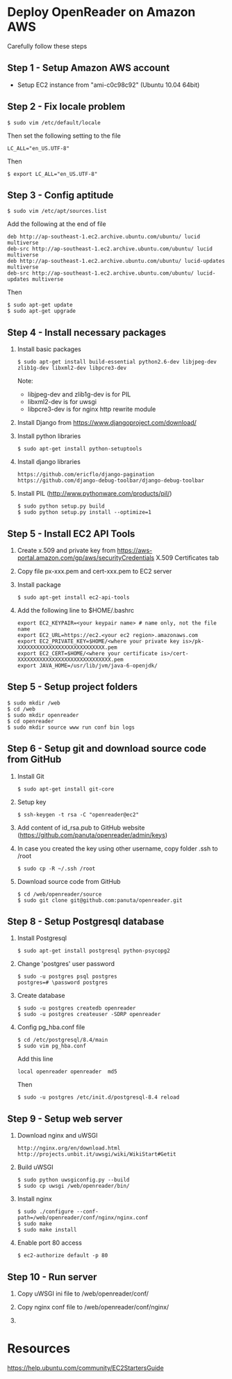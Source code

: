 Deploy OpenReader on Amazon AWS
==========================================

Carefully follow these steps

Step 1 - Setup Amazon AWS account
------------------------------------------

- Setup EC2 instance from "ami-c0c98c92" (Ubuntu 10.04 64bit)

Step 2 - Fix locale problem
------------------------------------------

    $ sudo vim /etc/default/locale

Then set the following setting to the file

    LC_ALL="en_US.UTF-8"

Then

    $ export LC_ALL="en_US.UTF-8"

Step 3 - Config aptitude
------------------------------------------

    $ sudo vim /etc/apt/sources.list

Add the following at the end of file

    deb http://ap-southeast-1.ec2.archive.ubuntu.com/ubuntu/ lucid multiverse
    deb-src http://ap-southeast-1.ec2.archive.ubuntu.com/ubuntu/ lucid multiverse
    deb http://ap-southeast-1.ec2.archive.ubuntu.com/ubuntu/ lucid-updates multiverse
    deb-src http://ap-southeast-1.ec2.archive.ubuntu.com/ubuntu/ lucid-updates multiverse

Then

    $ sudo apt-get update
    $ sudo apt-get upgrade

Step 4 - Install necessary packages
------------------------------------------

1. Install basic packages

    ```
    $ sudo apt-get install build-essential python2.6-dev libjpeg-dev zlib1g-dev libxml2-dev libpcre3-dev
    ```

    Note:
    * libjpeg-dev and zlib1g-dev is for PIL
    * libxml2-dev is for uwsgi
    * libpcre3-dev is for nginx http rewrite module

2. Install Django from https://www.djangoproject.com/download/

3. Install python libraries

    ```
    $ sudo apt-get install python-setuptools
    ```

4. Install django libraries

    ```
    https://github.com/ericflo/django-pagination
    https://github.com/django-debug-toolbar/django-debug-toolbar
    ```

5. Install PIL (http://www.pythonware.com/products/pil/)

    ```
    $ sudo python setup.py build
    $ sudo python setup.py install --optimize=1
    ```

Step 5 - Install EC2 API Tools
------------------------------------------

1. Create x.509 and private key from https://aws-portal.amazon.com/gp/aws/securityCredentials X.509 Certificates tab

2. Copy file px-xxx.pem and cert-xxx.pem to EC2 server

3. Install package

    ```
    $ sudo apt-get install ec2-api-tools
    ```

4. Add the following line to $HOME/.bashrc

    ```
    export EC2_KEYPAIR=<your keypair name> # name only, not the file name
    export EC2_URL=https://ec2.<your ec2 region>.amazonaws.com
    export EC2_PRIVATE_KEY=$HOME/<where your private key is>/pk-XXXXXXXXXXXXXXXXXXXXXXXXXXXX.pem
    export EC2_CERT=$HOME/<where your certificate is>/cert-XXXXXXXXXXXXXXXXXXXXXXXXXXXXXX.pem
    export JAVA_HOME=/usr/lib/jvm/java-6-openjdk/
    ```

Step 5 - Setup project folders
------------------------------------------

```
$ sudo mkdir /web
$ cd /web
$ sudo mkdir openreader
$ cd openreader
$ sudo mkdir source www run conf bin logs
```

Step 6 - Setup git and download source code from GitHub
------------------------------------------

1. Install Git

    ```
    $ sudo apt-get install git-core
    ```

2. Setup key

    ```
    $ ssh-keygen -t rsa -C "openreader@ec2"
    ```

3. Add content of id_rsa.pub to GitHub website (https://github.com/panuta/openreader/admin/keys)

4. In case you created the key using other username, copy folder .ssh to /root

    ```
    $ sudo cp -R ~/.ssh /root
    ```

5. Download source code from GitHub

    ```
    $ cd /web/openreader/source
    $ sudo git clone git@github.com:panuta/openreader.git
    ```

Step 8 - Setup Postgresql database
------------------------------------------

1. Install Postgresql

    ```
    $ sudo apt-get install postgresql python-psycopg2
    ```

2. Change 'postgres' user password

    ```
    $ sudo -u postgres psql postgres
    postgres=# \password postgres
    ```

3. Create database

    ```
    $ sudo -u postgres createdb openreader
    $ sudo -u postgres createuser -SDRP openreader
    ```

4. Config pg_hba.conf file

    ```
    $ cd /etc/postgresql/8.4/main
    $ sudo vim pg_hba.conf
    ```

    Add this line

    ```
    local openreader openreader  md5
    ```

    Then

    ```
    $ sudo -u postgres /etc/init.d/postgresql-8.4 reload
    ```

Step 9 - Setup web server
------------------------------------------

1. Download nginx and uWSGI

    ```
    http://nginx.org/en/download.html
    http://projects.unbit.it/uwsgi/wiki/WikiStart#Getit
    ```

2. Build uWSGI

    ```
    $ sudo python uwsgiconfig.py --build
    $ sudo cp uwsgi /web/openreader/bin/
    ```

3. Install nginx

    ```
    $ sudo ./configure --conf-path=/web/openreader/conf/nginx/nginx.conf
    $ sudo make
    $ sudo make install
    ```

4. Enable port 80 access

    ```
    $ ec2-authorize default -p 80
    ```

Step 10 - Run server
------------------------------------------

1. Copy uWSGI ini file to /web/openreader/conf/

2. Copy nginx conf file to /web/openreader/conf/nginx/

3. 

Resources
==========================================

https://help.ubuntu.com/community/EC2StartersGuide